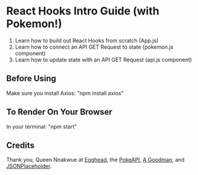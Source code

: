 # React Hooks Intro Guide (with Pokemon!)

1. Learn how to build out React Hooks from scratch (App.js)
2. Learn how to connect an API GET Request to state (pokemon.js component)
3. Learn how to update state with an API GET Request (api.js component)

## Before Using

Make sure you install Axios: "npm install axios"

## To Render On Your Browser

In your terminal: "npm start"

## Credits

Thank you, Queen Nnakwue at [Egghead](https://egghead.io/blog/use-react-s-usestate-and-useeffect-hooks), the [PokeAPI](https://pokeapi.co/), [A Goodman](https://www.kindacode.com/article/how-to-fetch-data-with-axios-and-hooks-in-react/), and [JSONPlaceholder](https://jsonplaceholder.typicode.com/).